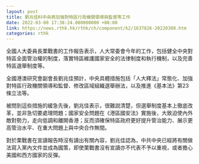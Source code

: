 ```yaml
---
layout: post
title: 劉兆佳料中央將加強對特區行政機關領導與監督等工作
date: 2022-03-08 17:38:24.000000000 +08:00
link: https://news.rthk.hk/rthk/ch/component/k2/1637826-20220308.htm
categories: rthk
---
```


全國人大委員長栗戰書的工作報告表示，人大常委會今年的工作，包括健全中央對特區全面管治權的制度，落實特區維護國家安全的法律制度和執行機制，以及完善特區選舉制度等。

全國港澳研究會副會長劉兆佳預計，中央具體措施包括「人大釋法」常態化、加強對特區行政機關領導和監督、修改區域組織選舉辦法，以及推進《基本法》第23條立法等。

被問到這些措施的緩急先後，劉兆佳表示，很難説清楚，但選舉制度基本上徹底改革，並非急切要處理問題；國家安全問題在《港區國安法》實施後，大致迫使內外敵對勢力，走向低調和離開香港；反而須確保特區政府更好提升管治能力、展示更高管治水平、在重大問題上與中央合作無間。

對於栗戰書在宣讀報告時沒有讀出有關內容，劉兆佳認為，中共中央已經將有關做法寫入黨內文件並成為國策，即使栗戰書沒有宣讀亦不代表不予以重視，或者擔心美國和西方國家的反彈。
